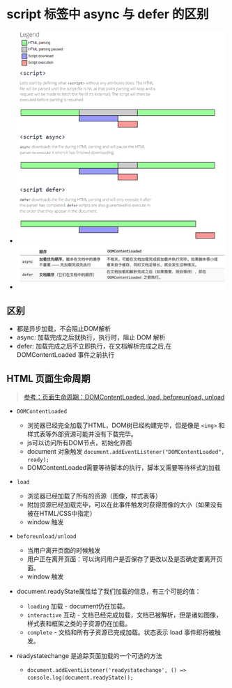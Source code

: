# script 标签中 async 与 defer 的区别

+ ![加载与执行](../assets/images/asyncDefer.png)
+ ![加载与执行](../assets/images/asyncDefer2.png)

## 区别

+ 都是异步加载，不会阻止DOM解析
+ async: 加载完成之后就执行，执行时，阻止 DOM 解析
+ defer: 加载完成之后不立即执行，在文档解析完成之后,在 DOMContentLoaded 事件之前执行

## HTML 页面生命周期

> [参考：页面生命周期：DOMContentLoaded, load, beforeunload, unload](https://segmentfault.com/a/1190000011468675)

+ `DOMContentLoaded`
  + 浏览器已经完全加载了HTML，DOM树已经构建完毕，但是像是 `<img>` 和样式表等外部资源可能并没有下载完毕。
  + js可以访问所有DOM节点，初始化界面
  + document 对象触发 `document.addEventListener("DOMContentLoaded", ready);`
  + DOMContentLoaded需要等待脚本的执行，脚本又需要等待样式的加载
+ `load`
  + 浏览器已经加载了所有的资源（图像，样式表等）
  + 附加资源已经加载完毕，可以在此事件触发时获得图像的大小（如果没有被在HTML/CSS中指定）
  + window 触发
+ `beforeunload/unload`
  + 当用户离开页面的时候触发
  + 用户正在离开页面：可以询问用户是否保存了更改以及是否确定要离开页面。
  + window 触发

+ document.readyState属性给了我们加载的信息，有三个可能的值：
  + `loading` 加载 - document仍在加载。
  + `interactive` 互动 - 文档已经完成加载，文档已被解析，但是诸如图像，样式表和框架之类的子资源仍在加载。
  + `complete` - 文档和所有子资源已完成加载。状态表示 load 事件即将被触发。

+ readystatechange 是追踪页面加载的一个可选的方法
  + `document.addEventListener('readystatechange', () => console.log(document.readyState));`
  